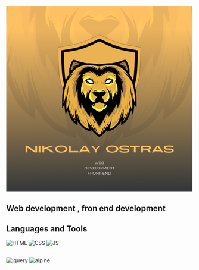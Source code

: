 ![Header](https://github.com/NikolayOstras/NikolayOstras/blob/main/assets/logo.png)
## Web development , fron end development

## Languages and Tools
![HTML](https://img.shields.io/badge/-HTML5-FFC300)
![CSS](https://img.shields.io/badge/-CSS3-FFC300)
![JS](https://img.shields.io/badge/-JavaScript(ES6)-FFC300)
##
![jquery](https://img.shields.io/badge/-jQuery-00E835)
![alpine](https://img.shields.io/badge/-Alpine.js-00E835)

